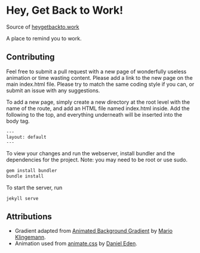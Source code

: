 # Hey, Get Back to Work!
Source of [heygetbackto.work](http://heygetbackto.work)

A place to remind you to work.

## Contributing
Feel free to submit a pull request with a new page of wonderfully useless animation or time wasting content. Please add a link to the new page on the main index.html file. Please try to match the same coding style if you can, or submit an issue with any suggestions.

To add a new page, simply create a new directory at the root level with the name of the route, and add an HTML file named index.html inside. Add the following to the top, and everything underneath will be inserted into the body tag.
```
---
layout: default
---
```

To view your changes and run the webserver, install bundler and the dependencies for the project. Note: you may need to be root or use sudo.
```sh
gem install bundler
bundle install
```

To start the server, run
```
jekyll serve
```

## Attributions
* Gradient adapted from [Animated Background Gradient](http://codepen.io/quasimondo/pen/lDdrF/) by [Mario Klingemann](http://codepen.io/quasimondo/).
* Animation used from [animate.css](https://github.com/daneden/animate.css) by [Daniel Eden](http://daneden.me/).
